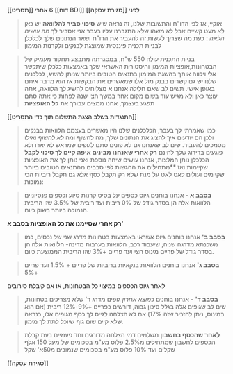 [[תסריט]] 6
אחרי [[דוח BDI]]
לפני [[סגירת עסקה]]


>אוקיי, אז לפי הדו"ח והתשובות שלנו, זה נראה שיש **סיכוי סביר להלוואה** 
>יש כאן לא מעט קשיים אבל לא משהו שלא התגברנו עליו בעבר
>אני אסביר לך _מה עושים הלאה_ :
>כעת מה שצריך לעשות זה להעביר את הדו"ח ושאר הנתונים שלך לכלכלן לבניית תכנית פיננסית שמוצגת לבנקים ולקרנות המימון

>בניית התכנית עולה 550 ש"ח, במסגרתה מתבצע תחקור מעמיק של הבטחונות,אופציות המימון והיסטורית האשראי שלך באמצעות כלכלן שיתקשר אלי וילווה אותך בהשגת המימון בתנאים הטובים ביותר שניתן להשיג, לכלכנים שלנו יש גם קשרים בבנק מול אלו שמאשרים את הבקשות אז הוא מדבר איתם באופן אישי.
>תשים לב שאם חלילה אנחנו א מצליחים להשיג לך הלוואה, אתה עוצר כאן ולא מגיש עוד בשום מקום אחר במשך חצי שנה לפחות כי אתה סתם תפגע בעצמך, אחנו ממצים עבורך את **כל האופציות**

[[התנגדות בשלב הצגת התשלום תוך כדי התסריט]]

>כמו שאמרתי לך בעבר, הכלכלנים שלנו היו מאשרים בעצמם הלוואות בבנקים ולכן הם יודעים איך להציג את הנתונים שלך, מה לחשוף ומה *לא לחשוף* ואילו מסמכים להעביר.
>שים לב שאנחנו גם לא פונים סתם לגופים שמראש לא יארו ולא פוגעים בדירוג שלך לחינם
>**רק אחרי שאנחנו מבינים איפה קיים לך סיכוי לקבל**
>הכלכלן נותן המלצות, אנחנו עושים שיחה נוספת ואני נותן לך את האופציות שקיימות ואז 
>**מתחילים את ההגשות לפי סבבים מהתנאים הטובים ביותר שקיימים ועולים לאט לאט
>על מנת שלא רק תקבל כסף אלא גם תקבל ריביות הכי נמוכות:

> **בסבב א** - אנחנו בוחנים גיוס כספים על בסיס קרנות סיוע וכספים פנסיוניים
> הלוואות אלה הן בסדר גודל של 0% ריבית ועד ריבית של 3.5% שזו הריבית הנמוכה ביותר בשוק כיום.

**רק אחרי שסיימנו את כל האופציות בסבב א'**
>**בסבב ב'** אנחנו בוחנים גיוס אשראי באמצעות בטחונות מדרג שני של נכסים, כמו משכנתא מדרגה שניה, שיעבוד רכב, הלוואות בערבות מדינה- הלוואות אלה הן בסדר גודל של פריים מינוס חצי ועד פריים +3% שזו הריבית הממוצעת כיום.

>**בסבב ג'** אנחנו בוחנים הלוואות בנקאיות בריביות של פריים + 1.5% ועד פריים +5%

לאחר גיוס הכספים במיצוי כל הבטחונות, או אם קיבלת סירובים
>**בסבב ד'** - אנחנו בוחנים כ*מוצא אחרון* גופים מדרג ד' שלא מצריכים בטחונות, שים לב שגופים אלה בגלל סיכון גבוה, דורשים כפריים +9%-12% ריבית (אם הוא במינוס, ניתן להזכיר שזה 17%)
>אם לא הצלחנו לגייס לך כסף מגופים אלו, כנראה שלא קיים שום גוף שיוכל לתת לך מימון.

>**לאחר שהכסף בחשבון** משלמים דמי הצלחה מדורגים וחד פעמיים בעת קבלת הכספים לחשבון שמתחילים מ2.5% פלוס מע"מ בסכומים של מעל 150 אלף שקלים ועד 10% פלוס מע"מ בסכומים שנמוכים מ50א' שקל

[[סגירת עסקה]]
